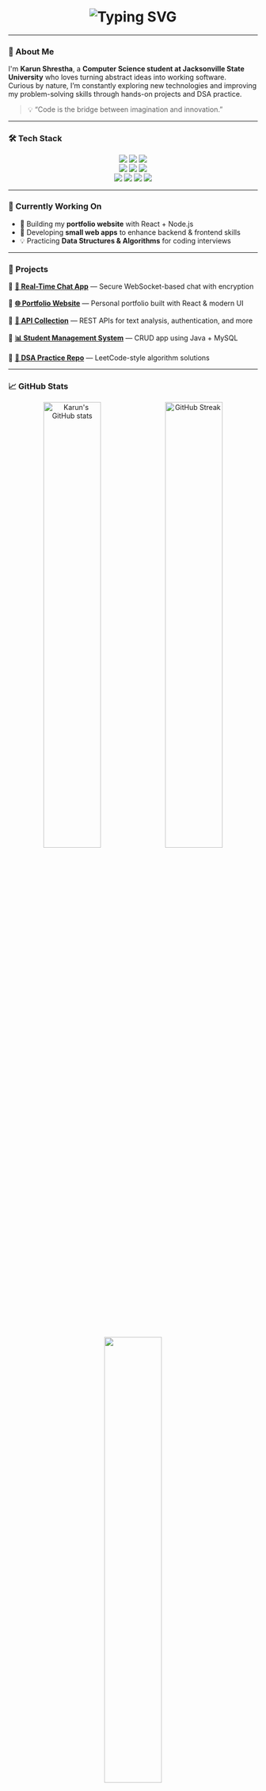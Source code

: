 <!-- Animated Header -->
<h1 align="center">
  <img src="https://readme-typing-svg.herokuapp.com?font=JetBrains+Mono&size=28&pause=1000&color=00C7FF&center=true&vCenter=true&width=600&lines=Hi+👋,+I'm+Karun+Shrestha!;Computer+Science+Student+@+Jacksonville+State+University;Aspiring+Software+Engineer+💻;Passionate+About+Building+Real-World+Software+🌍" alt="Typing SVG" />
</h1>

---

### 🌟 About Me  

I'm **Karun Shrestha**, a **Computer Science student at Jacksonville State University** who loves turning abstract ideas into working software.  
Curious by nature, I’m constantly exploring new technologies and improving my problem-solving skills through hands-on projects and DSA practice.  

> 💡 “Code is the bridge between imagination and innovation.”

---

### 🛠️ Tech Stack  

<p align="center">
  <!-- Languages -->
  <img src="https://img.shields.io/badge/Python-3776AB?style=for-the-badge&logo=python&logoColor=white"/>
  <img src="https://img.shields.io/badge/Java-007396?style=for-the-badge&logo=java&logoColor=white"/>
  <img src="https://img.shields.io/badge/C++-00599C?style=for-the-badge&logo=c%2B%2B&logoColor=white"/>
  <br/>
  <!-- Web & Frameworks -->
  <img src="https://img.shields.io/badge/React-20232A?style=for-the-badge&logo=react&logoColor=61DAFB"/>
  <img src="https://img.shields.io/badge/Node.js-339933?style=for-the-badge&logo=nodedotjs&logoColor=white"/>
  <img src="https://img.shields.io/badge/MySQL-4479A1?style=for-the-badge&logo=mysql&logoColor=white"/>
  <br/>
  <!-- Tools & Platforms -->
  <img src="https://img.shields.io/badge/HTML5-E34F26?style=for-the-badge&logo=html5&logoColor=white"/>
  <img src="https://img.shields.io/badge/CSS3-1572B6?style=for-the-badge&logo=css3&logoColor=white"/>
  <img src="https://img.shields.io/badge/Git-F05032?style=for-the-badge&logo=git&logoColor=white"/>
  <img src="https://img.shields.io/badge/GCP-4285F4?style=for-the-badge&logo=google-cloud&logoColor=white"/>
</p>

---

### 🔭 Currently Working On  

- 🚀 Building my **portfolio website** with React + Node.js  
- 🧩 Developing **small web apps** to enhance backend & frontend skills  
- 💡 Practicing **Data Structures & Algorithms** for coding interviews  

---

### 💼 Projects  

<p align="center">

🔹 [**💬 Real-Time Chat App**](https://github.com/kshres31/chat-app) — Secure WebSocket-based chat with encryption  
<br/>
🔹 [**🌐 Portfolio Website**](https://github.com/kshres31/portfolio) — Personal portfolio built with React & modern UI  
<br/>
🔹 [**🔎 API Collection**](https://github.com/kshres31/api-projects) — REST APIs for text analysis, authentication, and more  
<br/>
🔹 [**📊 Student Management System**](https://github.com/kshres31/student-mgmt) — CRUD app using Java + MySQL  
<br/>
🔹 [**🧠 DSA Practice Repo**](https://github.com/kshres31/dsa-practice) — LeetCode-style algorithm solutions

</p>

---

### 📈 GitHub Stats  

<p align="center">
  <img src="https://github-readme-stats.vercel.app/api?username=kshres31&show_icons=true&theme=radical" alt="Karun's GitHub stats" width="48%"/>
  <img src="https://github-readme-streak-stats.herokuapp.com/?user=kshres31&theme=radical" alt="GitHub Streak" width="48%"/>
</p>

<p align="center">
  <img src="https://github-readme-stats.vercel.app/api/top-langs/?username=kshres31&layout=compact&theme=radical" width="48%" />
</p>

---

### 🤝 Let’s Connect  

<p align="center">
  <a href="https://www.linkedin.com/in/karun-shrestha" target="_blank">
    <img src="https://img.shields.io/badge/LinkedIn-0077B5?style=for-the-badge&logo=linkedin&logoColor=white"/>
  </a>
  <a href="https://github.com/kshres31" target="_blank">
    <img src="https://img.shields.io/badge/GitHub-100000?style=for-the-badge&logo=github&logoColor=white"/>
  </a>
  <a href="mailto:kshres31@gmail.com" target="_blank">
    <img src="https://img.shields.io/badge/Email-D14836?style=for-the-badge&logo=gmail&logoColor=white"/>
  </a>
</p>

---

<p align="center">
  <b>“🚀 Turning ideas into code that impacts people.”</b>
</p>
